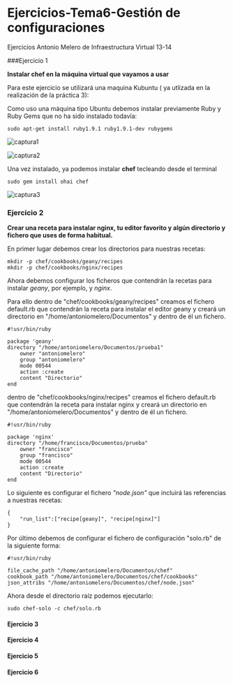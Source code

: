 Ejercicios-Tema6-Gestión de configuraciones
===========================================

Ejercicios Antonio Melero de Infraestructura Virtual 13-14 


###Ejercicio 1

**Instalar chef en la máquina virtual que vayamos a usar**

Para este ejercicio se utilizará una maquina Kubuntu ( ya utlizada en la realización de la práctica 3):

Como uso una máquina tipo Ubuntu debemos instalar previamente Ruby y Ruby Gems que no ha sido instalado todavía:

    sudo apt-get install ruby1.9.1 ruby1.9.1-dev rubygems

![captura1](https://dl.dropbox.com/s/izmdghj35bp4vpx/t6_ej1.png)

![captura2](https://dl.dropbox.com/s/rcevf6kok2hqsnh/t6_ej1_2.png)

Una vez instalado, ya podemos instalar **chef** tecleando desde el terminal

    sudo gem install ohai chef

![captura3](https://dl.dropbox.com/s/nvv06nig2py4vvu/t6_ej1_3.png)


### Ejercicio 2

**Crear una receta para instalar nginx, tu editor favorito y algún directorio y fichero que uses de forma habitual.**

En primer lugar debemos crear los directorios para nuestras recetas:

    mkdir -p chef/cookbooks/geany/recipes
    mkdir -p chef/cookbooks/nginx/recipes

Ahora debemos configurar los ficheros que contendrán la recetas para instalar *geany*, por ejemplo, y *nginx*.

Para ello dentro de "chef/cookbooks/geany/recipes" creamos el fichero default.rb que contendrán la receta para instalar el editor geany y creará un directorio en "/home/antoniomelero/Documentos" y dentro de él un fichero.

    #!usr/bin/ruby

    package 'geany'
    directory "/home/antoniomelero/Documentos/prueba1"
        owner "antoniomelero"
        group "antoniomelero"
        mode 00544
        action :create
        content "Directorio"
    end

dentro de "chef/cookbooks/nginx/recipes" creamos el fichero default.rb que contendrán la receta para instalar nginx y creará un directorio en "/home/antoniomelero/Documentos" y dentro de él un fichero.

    #!usr/bin/ruby

    package 'nginx'
    directory "/home/francisco/Documentos/prueba"
        owner "francisco"
        group "francisco"
        mode 00544
        action :create
        content "Directorio"
    end

Lo siguiente es configurar el fichero *"node.json"* que incluirá las referencias a nuestras recetas:

    {
        "run_list":["recipe[geany]", "recipe[nginx]"]
    }

Por último debemos de configurar el fichero de configuración "solo.rb" de la siguiente forma:

    #!usr/bin/ruby

    file_cache_path "/home/antoniomelero/Documentos/chef"
    cookbook_path "/home/antoniomelero/Documentos/chef/cookbooks"
    json_attribs "/home/antoniomelero/Documentos/chef/node.json"

Ahora desde el directorio raíz podemos ejecutarlo:

    sudo chef-solo -c chef/solo.rb

#### Ejercicio 3

#### Ejercicio 4

#### Ejercicio 5

#### Ejercicio 6

